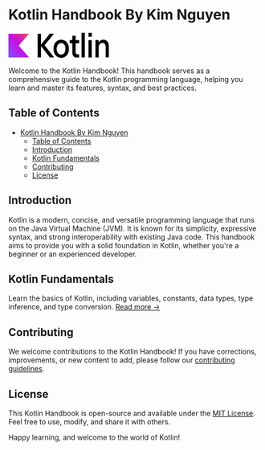 # Kotlin Handbook By Kim Nguyen

<img src="kotlin-logo.png" alt="Kotlin Logo" width="200" height="50">

Welcome to the Kotlin Handbook! This handbook serves as a comprehensive guide to the Kotlin programming language, helping you learn and master its features, syntax, and best practices.

## Table of Contents

- [Kotlin Handbook By Kim Nguyen](#kotlin-handbook-by-kim-nguyen)
  - [Table of Contents](#table-of-contents)
  - [Introduction](#introduction)
  - [Kotlin Fundamentals](#kotlin-fundamentals)
  - [Contributing](#contributing)
  - [License](#license)

## Introduction

Kotlin is a modern, concise, and versatile programming language that runs on the Java Virtual Machine (JVM). It is known for its simplicity, expressive syntax, and strong interoperability with existing Java code. This handbook aims to provide you with a solid foundation in Kotlin, whether you're a beginner or an experienced developer.

## Kotlin Fundamentals

Learn the basics of Kotlin, including variables, constants, data types, type inference, and type conversion. [Read more →](kotlinFundamentals/kotlinFundamentals.md)

## Contributing

We welcome contributions to the Kotlin Handbook! If you have corrections, improvements, or new content to add, please follow our [contributing guidelines](CONTRIBUTING.md).

## License

This Kotlin Handbook is open-source and available under the [MIT License](LICENSE.md). Feel free to use, modify, and share it with others.

Happy learning, and welcome to the world of Kotlin!
